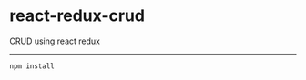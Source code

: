 # react-redux-crud

CRUD using react redux

----------------------------------
<code>npm install</code>
